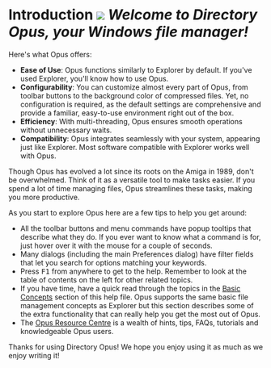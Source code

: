 # Introduction <img src="/media/13/opus13_box_front.png" class="align-right" data-query="?nolink" /> *Welcome to Directory Opus, your Windows file manager!*

Here's what Opus offers:

- **Ease of Use**: Opus functions similarly to Explorer by default. If you've used Explorer, you'll know how to use Opus.
- **Configurability**: You can customize almost every part of Opus, from toolbar buttons to the background color of compressed files. Yet, no configuration is required, as the default settings are comprehensive and provide a familiar, easy-to-use environment right out of the box.
- **Efficiency**: With multi-threading, Opus ensures smooth operations without unnecessary waits.
- **Compatibility**: Opus integrates seamlessly with your system, appearing just like Explorer. Most software compatible with Explorer works well with Opus.

Though Opus has evolved a lot since its roots on the Amiga in 1989, don't be overwhelmed. Think of it as a versatile tool to make tasks easier. If you spend a lot of time managing files, Opus streamlines these tasks, making you more productive.

As you start to explore Opus here are a few tips to help you get around:

- All the toolbar buttons and menu commands have popup tooltips that describe what they do. If you ever want to know what a command is for, just hover over it with the mouse for a couple of seconds.
- Many dialogs (including the main Preferences dialog) have filter fields that let you search for options matching your keywords.
- Press <kbd>F1</kbd> from anywhere to get to the help. Remember to look at the table of contents on the left for other related topics.
- If you have time, have a quick read through the topics in the [Basic Concepts](basic_concepts/README.md) section of this help file. Opus supports the same basic file management concepts as Explorer but this section describes some of the extra functionality that can really help you get the most out of Opus.
- The [Opus Resource Centre](http://resource.dopus.com/) is a wealth of hints, tips, FAQs, tutorials and knowledgeable Opus users.

Thanks for using Directory Opus! We hope you enjoy using it as much as we enjoy writing it!
